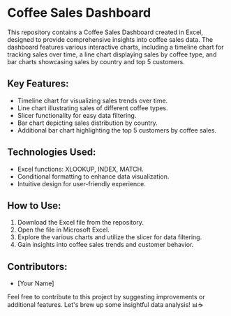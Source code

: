 # Coffee Sales Dashboard

This repository contains a Coffee Sales Dashboard created in Excel, designed to provide comprehensive insights into coffee sales data. The dashboard features various interactive charts, including a timeline chart for tracking sales over time, a line chart displaying sales by coffee type, and bar charts showcasing sales by country and top 5 customers.

## Key Features:
- Timeline chart for visualizing sales trends over time.
- Line chart illustrating sales of different coffee types.
- Slicer functionality for easy data filtering.
- Bar chart depicting sales distribution by country.
- Additional bar chart highlighting the top 5 customers by coffee sales.

## Technologies Used:
- Excel functions: XLOOKUP, INDEX, MATCH.
- Conditional formatting to enhance data visualization.
- Intuitive design for user-friendly experience.

## How to Use:
1. Download the Excel file from the repository.
2. Open the file in Microsoft Excel.
3. Explore the various charts and utilize the slicer for data filtering.
4. Gain insights into coffee sales trends and customer behavior.

## Contributors:
- [Your Name]

Feel free to contribute to this project by suggesting improvements or additional features. Let's brew up some insightful data analysis! 📊☕️
